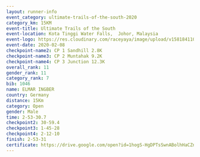 ```yaml
--- 
layout: runner-info 
event_category: ultimate-trails-of-the-south-2020 
category_km: 15KM 
event-title: Ultimate Trails of the South 
event-location: Kota Tinggi Water Falls,  Johor, Malaysia 
event-logo: https://res.cloudinary.com/raceyaya/image/upload/v1581841103/logo/2020/ultimate-trails-2020_i93dfj.jpg 
event-date: 2020-02-08 
checkpoint-name2: CP 1 Sandhill 2.8K 
checkpoint-name3: CP 2 Muntahak 9.2K 
checkpoint-name4: CP 3 Junction 12.3K 
overall_rank: 11
gender_rank: 11
category_rank: 7
bib: 1046
name: ELMAR INGBER
country: Germany
distance: 15Km
category: Open
gender: Male
time: 2-53-30.7
checkpoint2: 30-59.4
checkpoint3: 1-45-28
checkpoint4: 2-12-10
finish: 2-53-31
certificate: https://drive.google.com/open?id=1hogS-HgDPTsSwnABolhHaCZn7o6q1dZ0
--- 
```

